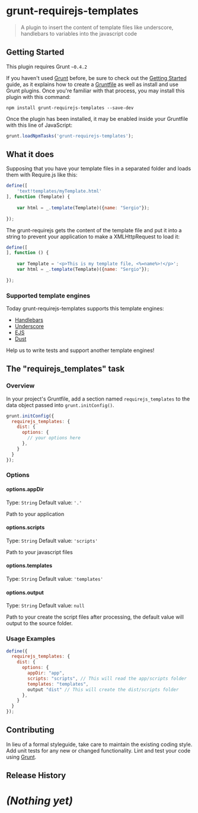 grunt-requirejs-templates
=========================

> A plugin to insert the content of template files like underscore, handlebars to variables into the javascript code

## Getting Started
This plugin requires Grunt `~0.4.2`

If you haven't used [Grunt](http://gruntjs.com/) before, be sure to check out the [Getting Started](http://gruntjs.com/getting-started) guide, as it explains how to create a [Gruntfile](http://gruntjs.com/sample-gruntfile) as well as install and use Grunt plugins. Once you're familiar with that process, you may install this plugin with this command:

```shell
npm install grunt-requirejs-templates --save-dev
```

Once the plugin has been installed, it may be enabled inside your Gruntfile with this line of JavaScript:

```js
grunt.loadNpmTasks('grunt-requirejs-templates');
```

## What it does

Supposing that you have your template files in a separated folder and loads them with Require.js like this:

```js
define([
    'text!templates/myTemplate.html'        
], function (Template) {
	
	var html = _.template(Template)({name: "Sergio"});
	
});
```

The grunt-requirejs gets the content of the template file and put it into a string to prevent your application to make a XMLHttpRequest to load it:

```js
define([
], function () {
	
	var Template = '<p>This is my template file, <%=name%>!</p>';
	var html = _.template(Template)({name: "Sergio"});
	
});
```

### Supported template engines

Today grunt-requirejs-templates supports this template engines:

* [Handlebars](http://handlebarsjs.com/)
* [Underscore](http://underscorejs.org/#template)
* [EJS](http://embeddedjs.com/)
* [Dust](http://akdubya.github.io/dustjs/)

Help us to write tests and support another template engines!


## The "requirejs_templates" task

### Overview
In your project's Gruntfile, add a section named `requirejs_templates` to the data object passed into `grunt.initConfig()`.

```js
grunt.initConfig({
  requirejs_templates: {
    dist: {
      options: {
        // your options here
      },
    }
  }
});
```

### Options

#### options.appDir
Type: `String`
Default value: `'.'`

Path to your application

#### options.scripts
Type: `String`
Default value: `'scripts'`

Path to your javascript files

#### options.templates
Type: `String`
Default value: `'templates'`

#### options.output
Type: `String`
Default value: `null`

Path to your create the script files after processing, the default value will output to the source folder.

### Usage Examples

```js
define({
  requirejs_templates: {
    dist: {
      options: {
        appDir: "app",
        scripts: "scripts", // This will read the app/scripts folder
        templates: "templates",
        output "dist" // This will create the dist/scripts folder
      },
    }
  }
});
```

## Contributing
In lieu of a formal styleguide, take care to maintain the existing coding style. Add unit tests for any new or changed functionality. Lint and test your code using [Grunt](http://gruntjs.com/).

## Release History
_(Nothing yet)_
=======